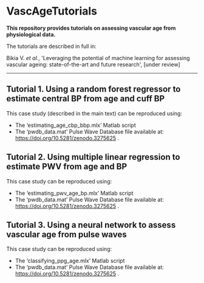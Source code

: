 # VascAgeTutorials

**This repository provides tutorials on assessing vascular age from physiological data.**

The tutorials are described in full in:

Bikia V. _et al._, 'Leveraging the potential of machine learning for assessing vascular ageing: state-of-the-art and future research', [under review]

---

## Tutorial 1. Using a random forest regressor to estimate central BP from age and cuff BP

This case study (described in the main text) can be reproduced using:
- The ‘estimating_age_cbp_bbp.mlx’ Matlab script
- The ‘pwdb_data.mat’ Pulse Wave Database file available at: https://doi.org/10.5281/zenodo.3275625 .

## Tutorial 2. Using multiple linear regression to estimate PWV from age and BP

This case study can be reproduced using:
- The ‘estimating_pwv_age_bp.mlx’ Matlab script
- The ‘pwdb_data.mat’ Pulse Wave Database file available at: https://doi.org/10.5281/zenodo.3275625 .

## Tutorial 3. Using a neural network to assess vascular age from pulse waves

This case study can be reproduced using:
- The ‘classifying_ppg_age.mlx’ Matlab script
- The ‘pwdb_data.mat’ Pulse Wave Database file available at: https://doi.org/10.5281/zenodo.3275625 .
